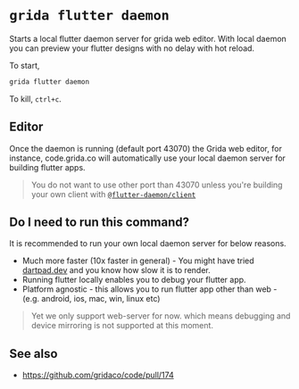 # `grida flutter daemon`

Starts a local flutter daemon server for grida web editor.
With local daemon you can preview your flutter designs with no delay with hot reload.

To start,

```bash
grida flutter daemon
```

To kill, `ctrl+c`.

## Editor

Once the daemon is running (default port 43070) the Grida web editor, for instance, code.grida.co will automatically use your local daemon server for building flutter apps.

> You do not want to use other port than 43070 unless you're building your own client with [`@flutter-daemon/client`](https://github.com/gridaco/flutter-builder/tree/main/packages/flutter-daemon-client)

## Do I need to run this command?

It is recommended to run your own local daemon server for below reasons.

- Much more faster (10x faster in general) - You might have tried [dartpad.dev](https://dartpad.dev) and you know how slow it is to render.
- Running flutter locally enables you to debug your flutter app.
- Platform agnostic - this allows you to run flutter app other than web - (e.g. android, ios, mac, win, linux etc)

> Yet we only support web-server for now. which means debugging and device mirroring is not supported at this moment.

## See also

- https://github.com/gridaco/code/pull/174
